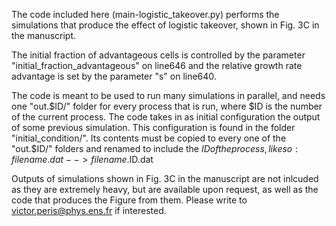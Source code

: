 The code included here (main-logistic_takeover.py) performs the simulations that produce the effect of logistic takeover, shown in Fig. 3C in the manuscript.

The initial fraction of advantageous cells is controlled by the parameter "initial_fraction_advantageous" on line646 and the relative growth rate advantage is set by the parameter "s" on line640.

The code is meant to be used to run many simulations in parallel, and needs one "out.$ID/" folder for every process that is run, where $ID is the number of the current process.
The code takes in as initial configuration the output of some previous simulation. This configuration is found in the folder "initial_condition/". Its contents must be copied to every one of the "out.$ID/" 
folders and renamed to include the $ID of the process, like so: filename.dat --> filename.$ID.dat

Outputs of simulations shown in Fig. 3C in the manuscript are not inlcuded as they are extremely heavy, but are available upon request, as well as the code that produces the Figure from them. Please write
to victor.peris@phys.ens.fr if interested.
